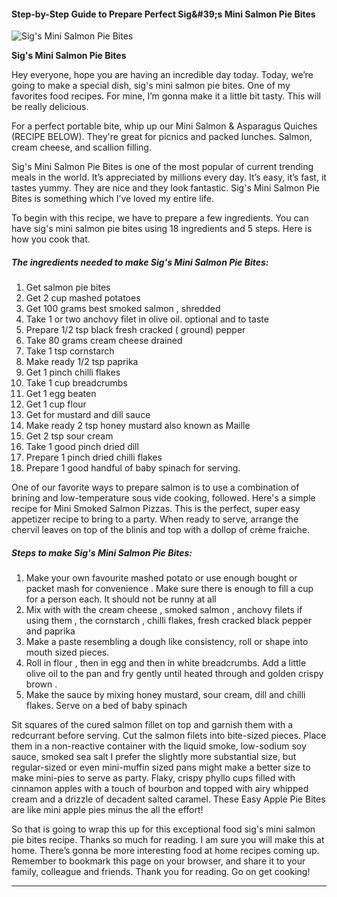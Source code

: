             

#### Step-by-Step Guide to Prepare Perfect Sig&amp;#39;s Mini Salmon Pie Bites

![Sig's  Mini Salmon Pie Bites](https://img-global.cpcdn.com/recipes/4845826478178304/751x532cq70/sigs-mini-salmon-pie-bites-recipe-main-photo.jpg)

**Sig's Mini Salmon Pie Bites**

Hey everyone, hope you are having an incredible day today. Today, we’re going to make a special dish, sig's mini salmon pie bites. One of my favorites food recipes. For mine, I’m gonna make it a little bit tasty. This will be really delicious.

For a perfect portable bite, whip up our Mini Salmon & Asparagus Quiches (RECIPE BELOW). They're great for picnics and packed lunches. Salmon, cream cheese, and scallion filling.

Sig's Mini Salmon Pie Bites is one of the most popular of current trending meals in the world. It’s appreciated by millions every day. It’s easy, it’s fast, it tastes yummy. They are nice and they look fantastic. Sig's Mini Salmon Pie Bites is something which I’ve loved my entire life.

To begin with this recipe, we have to prepare a few ingredients. You can have sig's mini salmon pie bites using 18 ingredients and 5 steps. Here is how you cook that.

##### The ingredients needed to make Sig's Mini Salmon Pie Bites:

1.  Get salmon pie bites
2.  Get 2 cup mashed potatoes
3.  Get 100 grams best smoked salmon , shredded
4.  Take 1 or two anchovy filet in olive oil. optional and to taste
5.  Prepare 1/2 tsp black fresh cracked ( ground) pepper
6.  Take 80 grams cream cheese drained
7.  Take 1 tsp cornstarch
8.  Make ready 1/2 tsp paprika
9.  Get 1 pinch chilli flakes
10.  Take 1 cup breadcrumbs
11.  Get 1 egg beaten
12.  Get 1 cup flour
13.  Get for mustard and dill sauce
14.  Make ready 2 tsp honey mustard also known as Maille
15.  Get 2 tsp sour cream
16.  Take 1 good pinch dried dill
17.  Prepare 1 pinch dried chilli flakes
18.  Prepare 1 good handful of baby spinach for serving.

One of our favorite ways to prepare salmon is to use a combination of brining and low-temperature sous vide cooking, followed. Here's a simple recipe for Mini Smoked Salmon Pizzas. This is the perfect, super easy appetizer recipe to bring to a party. When ready to serve, arrange the chervil leaves on top of the blinis and top with a dollop of crème fraiche.

##### Steps to make Sig's Mini Salmon Pie Bites:

1.  Make your own favourite mashed potato or use enough bought or packet mash for convenience . Make sure there is enough to fill a cup for a person each. It should not be runny at all
2.  Mix with with the cream cheese , smoked salmon , anchovy filets if using them , the cornstarch , chilli flakes, fresh cracked black pepper and paprika
3.  Make a paste resembling a dough like consistency, roll or shape into mouth sized pieces.
4.  Roll in flour , then in egg and then in white breadcrumbs. Add a little olive oil to the pan and fry gently until heated through and golden crispy brown .
5.  Make the sauce by mixing honey mustard, sour cream, dill and chilli flakes. Serve on a bed of baby spinach

Sit squares of the cured salmon fillet on top and garnish them with a redcurrant before serving. Cut the salmon filets into bite-sized pieces. Place them in a non-reactive container with the liquid smoke, low-sodium soy sauce, smoked sea salt I prefer the slightly more substantial size, but regular-sized or even mini-muffin sized pans might make a better size to make mini-pies to serve as party. Flaky, crispy phyllo cups filled with cinnamon apples with a touch of bourbon and topped with airy whipped cream and a drizzle of decadent salted caramel. These Easy Apple Pie Bites are like mini apple pies minus the all the effort!

So that is going to wrap this up for this exceptional food sig's mini salmon pie bites recipe. Thanks so much for reading. I am sure you will make this at home. There’s gonna be more interesting food at home recipes coming up. Remember to bookmark this page on your browser, and share it to your family, colleague and friends. Thank you for reading. Go on get cooking!

* * *